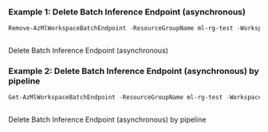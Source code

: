 ### Example 1: Delete Batch Inference Endpoint (asynchronous)
```powershell
Remove-AzMlWorkspaceBatchEndpoint -ResourceGroupName ml-rg-test -WorkspaceName mlworkspace-cli01 -Name batchpwsh01-key
```

```output
```

Delete Batch Inference Endpoint (asynchronous)

### Example 2: Delete Batch Inference Endpoint (asynchronous) by pipeline
```powershell
Get-AzMlWorkspaceBatchEndpoint -ResourceGroupName ml-rg-test -WorkspaceName mlworkspace-cli01 -Name batchpwsh01-key | Remove-AzMlWorkspaceBatchEndpoint
```

```output
```

Delete Batch Inference Endpoint (asynchronous) by pipeline


